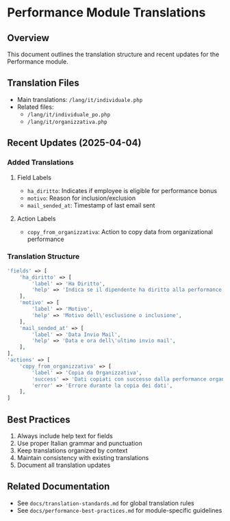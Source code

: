 # Performance Module Translations

## Overview
This document outlines the translation structure and recent updates for the Performance module.

## Translation Files
- Main translations: `/lang/it/individuale.php`
- Related files:
  - `/lang/it/individuale_po.php`
  - `/lang/it/organizzativa.php`

## Recent Updates (2025-04-04)

### Added Translations
1. Field Labels
   - `ha_diritto`: Indicates if employee is eligible for performance bonus
   - `motivo`: Reason for inclusion/exclusion
   - `mail_sended_at`: Timestamp of last email sent

2. Action Labels
   - `copy_from_organizzativa`: Action to copy data from organizational performance

### Translation Structure
```php
'fields' => [
    'ha_diritto' => [
        'label' => 'Ha Diritto',
        'help' => 'Indica se il dipendente ha diritto alla performance',
    ],
    'motivo' => [
        'label' => 'Motivo',
        'help' => 'Motivo dell\'esclusione o inclusione',
    ],
    'mail_sended_at' => [
        'label' => 'Data Invio Mail',
        'help' => 'Data e ora dell\'ultimo invio mail',
    ],
],
'actions' => [
    'copy_from_organizzativa' => [
        'label' => 'Copia da Organizzativa',
        'success' => 'Dati copiati con successo dalla performance organizzativa',
        'error' => 'Errore durante la copia dei dati',
    ],
]
```

## Best Practices
1. Always include help text for fields
2. Use proper Italian grammar and punctuation
3. Keep translations organized by context
4. Maintain consistency with existing translations
5. Document all translation updates

## Related Documentation
- See `docs/translation-standards.md` for global translation rules
- See `docs/performance-best-practices.md` for module-specific guidelines

